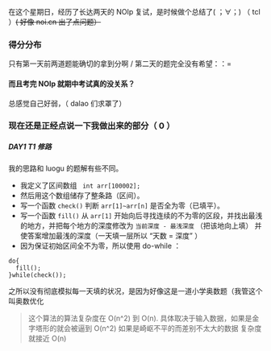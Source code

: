 ﻿在这个星期日，经历了长达两天的 NOIp 复试，是时候做个总结了( ；∀；) （ tcl ）<del>( 好像 noi.cn 出了点问题）</del>

<!-- more -->

### 得分分布 
只有第一天前两道题能确切的拿到分啊 / 第二天的题完全没有希望：：=

#### 而且考完 NOIp 就期中考试真的没关系？

总感觉自己好弱，（ dalao 们求罩了）

### 现在还是正经点说一下我做出来的部分（ 0 ）

##### DAY1 T1 修路
我的思路和 luogu 的题解有些不同。
- 我定义了区间数组 ` int arr[100002];`
- 然后用这个数组储存了整条路（区间）。
- 写一个函数 `check()` 判断 `arr[1]~arr[n]` 是否全为零（已填平）。
- 写一个函数 `fill()` 从 `arr[1]` 开始向后寻找连续的不为零的区段，并找出最浅的地方，并把每个地方的深度修改为 `当前深度 - 最浅深度` （把该地向上填） 并使答案增加最浅的深度（一天填一层所以 “天数 = 深度” ）
- 因为保证初始区间全不为零，所以使用 do-while ：
```
do{
  fill();
}while(check());
```
之所以没有彻底模拟每一天填的状况，是因为好像这是一道小学奥数题（我管这个叫奥数优化 

> 这个算法的算法复杂度在 O(n^2) 到 O(n).
> 具体取决于输入数据，如果是金字塔形的就会被逼到 O(n^2) 如果是崎岖不平的而差别不太大的数据 复杂度就接近 O(n)




